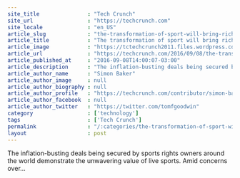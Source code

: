 ```yaml
---
site_title               : "Tech Crunch"
site_url                 : "https://techcrunch.com"
site_locale              : "en_US"
article_slug             : "the-transformation-of-sport-will-bring-rich-rewards"
article_title            : "The transformation of sport will bring rich rewards"
article_image            : "https://tctechcrunch2011.files.wordpress.com/2016/09/gettyimages-142475903.jpg?w=764&h=400&crop=1"
article_url              : "https://techcrunch.com/2016/09/08/the-transformation-of-sport-will-bring-rich-rewards/"
article_published_at     : "2016-09-08T14:00:07-03:00"
article_description      : "The inflation-busting deals being secured by sports rights owners around the world demonstrate the unwavering value of live sports. Amid concerns over..."
article_author_name      : "Simon Baker"
article_author_image     : null
article_author_biography : null
article_author_profile   : "https://techcrunch.com/contributor/simon-baker/"
article_author_facebook  : null
article_author_twitter   : "https://twitter.com/tomfgoodwin"
category                 : ['technology']
tags                     : ['Tech Crunch']
permalink                : "/:categories/the-transformation-of-sport-will-bring-rich-rewards/"
layout                   : post
---
```


The inflation-busting deals being secured by sports rights owners around the world demonstrate the unwavering value of live sports. Amid concerns over...
